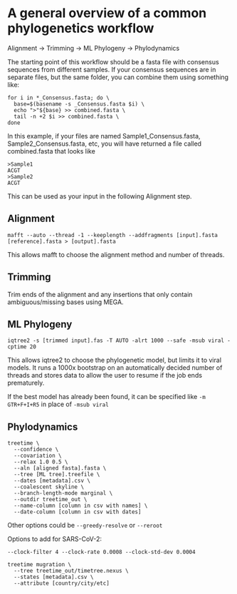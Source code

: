 # A general overview of a common phylogenetics workflow

Alignment -> Trimming -> ML Phylogeny -> Phylodynamics

The starting point of this workflow should be a fasta file with consensus sequences from different samples. If your consensus sequences are in separate files, but the same folder, you can combine them using something like:
```{shell}
for i in *_Consensus.fasta; do \
  base=$(basename -s _Consensus.fasta $i) \
  echo ">"${base} >> combined.fasta \
  tail -n +2 $i >> combined.fasta \
done
```
In this example, if your files are named Sample1_Consensus.fasta, Sample2_Consensus.fasta, etc, you will have returned a file called combined.fasta that looks like
```{text}
>Sample1
ACGT
>Sample2
ACGT
```
This can be used as your input in the following Alignment step.

## Alignment

```{shell}
mafft --auto --thread -1 --keeplength --addfragments [input].fasta [reference].fasta > [output].fasta
```

This allows mafft to choose the alignment method and number of threads.

## Trimming

Trim ends of the alignment and any insertions that only contain ambiguous/missing bases using MEGA.

## ML Phylogeny

```{shell}
iqtree2 -s [trimmed input].fas -T AUTO -alrt 1000 --safe -msub viral -cptime 20
```

This allows iqtree2 to choose the phylogenetic model, but limits it to viral models. It runs a 1000x bootstrap on an automatically decided number of threads and stores data to allow the user to resume if the job ends prematurely.

If the best model has already been found, it can be specified like `-m GTR+F+I+R5` in place of `-msub viral`

## Phylodynamics

```{shell}
treetime \
  --confidence \
  --covariation \
  --relax 1.0 0.5 \
  --aln [aligned fasta].fasta \
  --tree [ML tree].treefile \
  --dates [metadata].csv \
  --coalescent skyline \
  --branch-length-mode marginal \
  --outdir treetime_out \
  --name-column [column in csv with names] \
  --date-column [column in csv with dates]
```

Other options could be `--greedy-resolve` or `--reroot`

Options to add for SARS-CoV-2:
```{shell}
--clock-filter 4 --clock-rate 0.0008 --clock-std-dev 0.0004
```

```{shell}
treetime mugration \
  --tree treetime_out/timetree.nexus \
  --states [metadata].csv \
  --attribute [country/city/etc]
```
